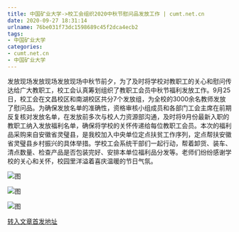 ```yaml
---
title: 中国矿业大学->校工会组织2020中秋节慰问品发放工作 | cumt.net.cn
date: 2020-09-27 18:31:14
urlname: 76be031f73dc1598689c45f2dca4ecb2
tags: 
- 中国矿业大学
categories:
- cumt.net.cn
- 中国矿业大学
---
```

发放现场发放现场发放现场中秋节前夕，为了及时将学校对教职工的关心和慰问传达给广大教职工，校工会认真筹划组织了教职工会员中秋节福利发放工作。9月25日，校工会在文昌校区和南湖校区共分7个发放组，为全校的3000余名教师发放了慰问品。为确保发放名单的准确性，资格审核小组成员和各部门工会主席在前期反复核对发放名单，在发放前多次与校人力资源部沟通，及时将9月份最新入职的教职工纳入发放福利名单，确保将学校的关怀传递给每位教职工会员。本次的福利品采购来自安徽省灵璧县，是我校加入中央单位定点扶贫工作序列，定点帮扶安徽省灵璧县乡村振兴的具体举措。学校工会系统干部们一起行动，帮着卸货、装车、清点数量、检查产品是否包装完好、安排本单位福利品分发等。老师们纷纷感谢学校的关心和关怀，校园里洋溢着喜庆温暖的节日气氛。

![图](http://xwzx.cumt.edu.cn/_upload/article/images/08/c3/6421107847058bd4ab584678b3ca/5dad2adf-dca4-492a-98a4-d13655405dde.jpg)

![图](http://xwzx.cumt.edu.cn/_upload/article/images/08/c3/6421107847058bd4ab584678b3ca/617936dd-21ae-46c1-a677-222fbb8dbc95.jpg)

![图](http://xwzx.cumt.edu.cn/_upload/article/images/08/c3/6421107847058bd4ab584678b3ca/beda39e4-648b-4045-9d29-2bbdfa5eb29b.jpg)

[转入文章首发地址](http://xwzx.cumt.edu.cn/ca/74/c523a576116/page.htm)